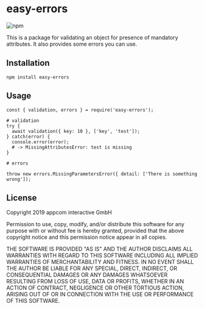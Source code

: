 # easy-errors

![npm](https://img.shields.io/npm/v/easy-errors.svg)

This is a package for validating an object for presence of mandatory attributes. 
It also provides some errors you can use.

## Installation

`npm install easy-errors`

## Usage

    const { validation, errors } = require('easy-errors');
    
    # validation
    try {
      await validation({ key: 10 }, ['key', 'test']);
    } catch(error) {
      console.error(error);
      # -> MissingAttributesError: test is missing
    }
    
    # errors
    
    throw new errors.MissingParametersError({ detail: ['There is something wrong']);

## License

Copyright 2019 appcom interactive GmbH

Permission to use, copy, modify, and/or distribute this software for any purpose with or without fee is hereby granted, provided that the above copyright notice and this permission notice appear in all copies.

THE SOFTWARE IS PROVIDED "AS IS" AND THE AUTHOR DISCLAIMS ALL WARRANTIES WITH REGARD TO THIS SOFTWARE INCLUDING ALL IMPLIED WARRANTIES OF MERCHANTABILITY AND FITNESS. IN NO EVENT SHALL THE AUTHOR BE LIABLE FOR ANY SPECIAL, DIRECT, INDIRECT, OR CONSEQUENTIAL DAMAGES OR ANY DAMAGES WHATSOEVER RESULTING FROM LOSS OF USE, DATA OR PROFITS, WHETHER IN AN ACTION OF CONTRACT, NEGLIGENCE OR OTHER TORTIOUS ACTION, ARISING OUT OF OR IN CONNECTION WITH THE USE OR PERFORMANCE OF THIS SOFTWARE.

